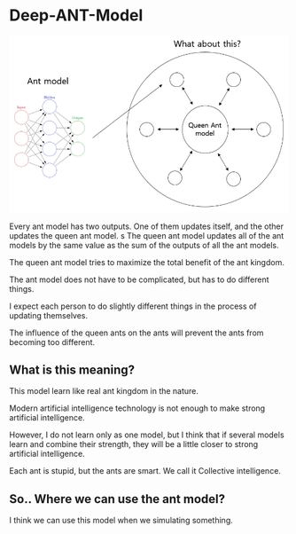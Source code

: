 # Deep-ANT-Model

![](./model.PNG)

Every ant model has two outputs. One of them updates itself, and the other updates the queen ant model. 
s
The queen ant model updates all of the ant models by the same value as the sum of the outputs of all the ant models. 

The queen ant model tries to maximize the total benefit of the ant kingdom. 

The ant model does not have to be complicated, but has to do different things. 

I expect each person to do slightly different things in the process of updating themselves. 

The influence of the queen ants on the ants will prevent the ants from becoming too different.

## What is this meaning?

This model learn like real ant kingdom in the nature.

Modern artificial intelligence technology is not enough to make strong artificial intelligence. 

However, I do not learn only as one model, but I think that if several models learn and combine their strength, they will be a little closer to strong artificial intelligence.

Each ant is stupid, but the ants are smart. We call it Collective intelligence.

## So.. Where we can use the ant model?

I think we can use this model when we simulating something.
